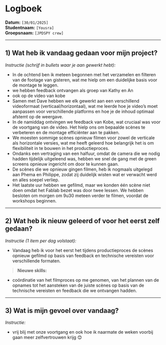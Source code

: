 # Logboek

**Datum:** `[30/01/2025]`  
**Studentnaam:** `[Yousra]`  
**Groepsnaam:** `[JPDSPY crew]`

---

## 1) Wat heb ik vandaag gedaan voor mijn project?

_Instructie (schrijf in bullets waar je aan gewerkt hebt):_

- In de ochtend ben ik meteen begonnen met het verzamelen en filteren van de footage van gisteren, wat me hielp om een duidelijke basis voor de montage te leggen.
- we hebben feedback ontvangen als groep van Kathy en An
- ook op de video van kobe
- Samen met Dave hebben we elk gewerkt aan een verschillend videoformaat (verticaal/horizontaal), wat me leerde hoe je video’s moet aanpassen voor verschillende platforms en hoe je de inhoud optimaal afstemt op de weergave.
- In de namiddag ontvingen we feedback van Kobe, wat cruciaal was voor de voortgang van de video. Het hielp ons om bepaalde scènes te verbeteren en de montage efficiënter aan te pakken.
- We moesten sommige scènes opnieuw filmen voor zowel de verticale als horizontale versies, wat me heeft geleerd hoe belangrijk het is om flexibiliteit in te bouwen in het productieproces.
- Ondanks een vertraging van een halfuur, omdat de camera die we nodig hadden tijdelijk uitgeleend was, hebben we snel de gang met de green screens opnieuw ingericht om door te kunnen gaan.
- De scènes die we opnieuw gingen filmen, heb ik nogmaals uitgelegd aan Phema en Philippe, zodat zij duidelijk wisten wat er verwacht werd en alles soepel verliep.
- Het laatste uur hebben we gefilmd, maar we konden één scène niet doen omdat het Fablab bezet was door twee lessen. We hebben besloten om morgen om 9u30 meteen verder te filmen, voordat de workshops beginnen.

---

## 2) Wat heb ik nieuw geleerd of voor het eerst zelf gedaan?

_Instructie (1 item per dag volstaat):_

- Vandaag heb ik voor het eerst het tijdens productieproces de scènes opnieuw gefilmd op basis van feedback en technische vereisten voor verschillende formaten.

> **Nieuwe skills:**

- coördinatie van het filmproces op me genomen, van het plannen van de opnames tot het aansteken van de juiste scènes op basis van de technische vereisten en feedback die we ontvangen hadden.

---

## 3) Wat is mijn gevoel over vandaag?

_Instructie:_

- vrij blij met onze voortgang en ook hoe ik naarmate de weken voorbij gaan meer zelfvertrouwen krijg 😊
